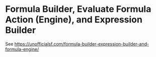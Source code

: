 # Formula Builder, Evaluate Formula Action (Engine), and Expression Builder
See https://unofficialsf.com/formula-builder-expression-builder-and-formula-engine/

